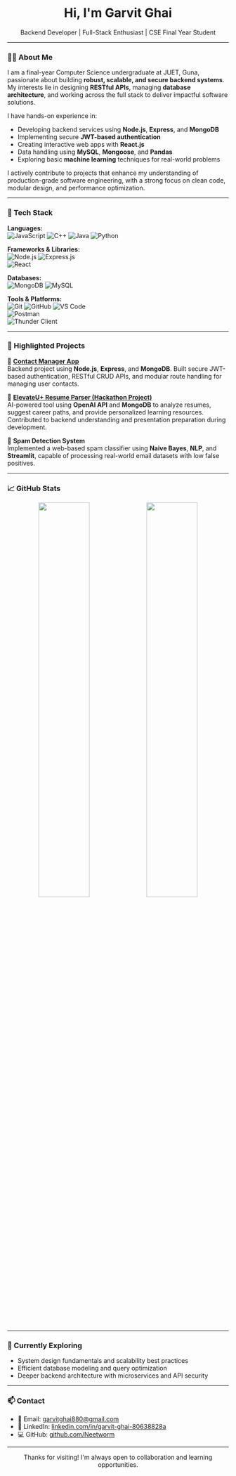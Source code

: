 <h1 align="center">Hi, I'm Garvit Ghai</h1>
<p align="center">
  Backend Developer | Full-Stack Enthusiast | CSE Final Year Student
</p>

---

### 👨‍💻 About Me

I am a final-year Computer Science undergraduate at JUET, Guna, passionate about building **robust, scalable, and secure backend systems**. My interests lie in designing **RESTful APIs**, managing **database architecture**, and working across the full stack to deliver impactful software solutions.

I have hands-on experience in:
- Developing backend services using **Node.js**, **Express**, and **MongoDB**
- Implementing secure **JWT-based authentication**
- Creating interactive web apps with **React.js**
- Data handling using **MySQL**, **Mongoose**, and **Pandas**
- Exploring basic **machine learning** techniques for real-world problems

I actively contribute to projects that enhance my understanding of production-grade software engineering, with a strong focus on clean code, modular design, and performance optimization.

---

### 🧰 Tech Stack

**Languages:**  
![JavaScript](https://img.shields.io/badge/-JavaScript-black?logo=javascript) 
![C++](https://img.shields.io/badge/-C++-00599C?logo=c%2B%2B) 
![Java](https://img.shields.io/badge/-Java-007396?logo=java) 
![Python](https://img.shields.io/badge/-Python-3776AB?logo=python)

**Frameworks & Libraries:**  
![Node.js](https://img.shields.io/badge/-Node.js-black?logo=node.js) 
![Express.js](https://img.shields.io/badge/-Express.js-gray?logo=express)  
![React](https://img.shields.io/badge/-React-20232A?logo=react)

**Databases:**  
![MongoDB](https://img.shields.io/badge/-MongoDB-4ea94b?logo=mongodb) 
![MySQL](https://img.shields.io/badge/-MySQL-4479A1?logo=mysql)

**Tools & Platforms:**  
![Git](https://img.shields.io/badge/-Git-F05032?logo=git) 
![GitHub](https://img.shields.io/badge/-GitHub-181717?logo=github) 
![VS Code](https://img.shields.io/badge/-VS_Code-007ACC?logo=visual-studio-code)  
![Postman](https://img.shields.io/badge/-Postman-FF6C37?logo=postman)  
![Thunder Client](https://img.shields.io/badge/-Thunder_Client-blue)

---

### 📂 Highlighted Projects

🔹 **[Contact Manager App](https://github.com/Neetworm/Contact_Manager_App)**  
Backend project using **Node.js**, **Express**, and **MongoDB**. Built secure JWT-based authentication, RESTful CRUD APIs, and modular route handling for managing user contacts.

🔹 **[ElevateU+ Resume Parser (Hackathon Project)](https://github.com/hardik5harma/elevateuplus)**  
AI-powered tool using **OpenAI API** and **MongoDB** to analyze resumes, suggest career paths, and provide personalized learning resources. Contributed to backend understanding and presentation preparation during development.

🔹 **Spam Detection System**  
Implemented a web-based spam classifier using **Naive Bayes**, **NLP**, and **Streamlit**, capable of processing real-world email datasets with low false positives.

---

### 📈 GitHub Stats

<p align="center">
  <img src="https://github-readme-stats.vercel.app/api?username=Neetworm&show_icons=true&theme=github_dark&hide_border=true" width="48%" />
  <img src="https://github-readme-stats.vercel.app/api/top-langs/?username=Neetworm&layout=compact&theme=github_dark&hide_border=true" width="48%" />
</p>

---

### 🧭 Currently Exploring

- System design fundamentals and scalability best practices
- Efficient database modeling and query optimization
- Deeper backend architecture with microservices and API security

---

### 📫 Contact

- 📧 Email: [garvitghai880@gmail.com](mailto:garvitghai880@gmail.com)  
- 🔗 LinkedIn: [linkedin.com/in/garvit-ghai-80638828a](https://linkedin.com/in/garvit-ghai-80638828a)  
- 💻 GitHub: [github.com/Neetworm](https://github.com/Neetworm)

---

<p align="center">Thanks for visiting! I'm always open to collaboration and learning opportunities.</p>
